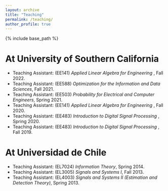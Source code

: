 ```yaml
---
layout: archive
title: "Teaching"
permalink: /teaching/
author_profile: true
---
```


{% include base_path %}

<b>At University of Southern California</b>
======
* Teaching Assistant: (EE141) <em>Applied Linear Algebra for Engineering </em>, Fall 2022.<br> 
* Teaching Assistant: (EE588) <em>Optimization for the Information and Data Sciences</em>, Fall 2021.<br> 
* Teaching Assistant: (EE503) <em>Probability for Electrical and Computer Engineers</em>, Spring 2021.<br> 
* Teaching Assistant: (EE141) <em>Applied Linear Algebra for Engineering </em>, Fall 2020.<br> 
* Teaching Assistant: (EE483) <em> Introduction to Digital Signal Processing </em>, Spring 2020.<br> 
* Teaching Assistant: (EE483) <em> Introduction to Digital Signal Processing </em>, Fall 2019.<br> 

<b>At Universidad de Chile</b>
======
* Teaching Assistant: (EL7024) <em>Information Theory</em>, Spring 2014.<br> 
* Teaching Assistant: (EL3005) <em>Signals and Systems I</em>, Fall 2013.<br> 
* Teaching Assistant: (EL4003) <em>Signals and Systems II (Estimation and Detection Theory)</em>, Spring 2013.<br>
